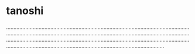 # tanoshi
...............................................................................................................................................................................................................................................................................................................................................................................................................................................................................................